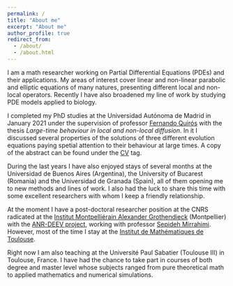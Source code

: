 ```yaml
---
permalink: /
title: "About me"
excerpt: "About me"
author_profile: true
redirect_from: 
  - /about/
  - /about.html
---
```


I am a math researcher working on Partial Differential Equations (PDEs) and their applications. My areas of interest cover linear and non-linear parabolic and elliptic equations of many natures, presenting different local and non-local operators. Recently I have also broadened my line of work by studying PDE models applied to biology.

I completed my PhD studies at the Universidad Autónoma de Madrid in January 2021 under the supervision of professor [Fernando Quirós](https://matematicas.uam.es/~fernando.quiros/) with the thesis *Large-time behaviour in local and non-local diffusion*. In it I discussed several properties of the solutions of three different evolution equations paying spetial attention to their behaviour at large times. A copy of the abstract can be found under the [CV](https://alejandro-garriz.github.io/cv/) tag.

During the last years I have also enjoyed stays of several months at the Universidad de Buenos Aires (Argentina), the University of Bucarest (Romania) and the Universidad de Granada (Spain), all of them opening me to new methods and lines of work. I also had the luck to share this time with some excellent researchers with whom I keep a friendly relationship.

At the moment I have a post-doctoral researcher position at the CNRS radicated at the [Institut Montpelliérain Alexander Grothendieck](https://imag.umontpellier.fr/) (Montpellier) with the [ANR-DEEV project](https://www.math.univ-toulouse.fr/~smirrahi/ANR-DEEV.html), working with professor [Sepideh Mirrahimi](https://imag.umontpellier.fr/~mirrahimi/). However, most of the time I stay at the [Institut de Mathématiques de Toulouse](https://www.math.univ-toulouse.fr/fr/).

Right now I am also teaching at the Université Paul Sabatier (Toulouse III) in Toulouse, France. I have had the chance to take part in courses of both degree and master level whose subjects ranged from pure theoretical math to applied mathematics and numerical simulations.